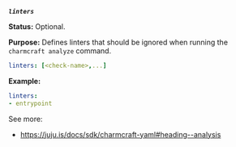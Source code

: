 ***`linters`***

**Status:** Optional.

**Purpose:** Defines linters that should be ignored when running the `charmcraft analyze` command. 

```yaml
linters: [<check-name>,...]
```

**Example:**

```yaml
linters:
- entrypoint
```

See more:
- https://juju.is/docs/sdk/charmcraft-yaml#heading--analysis
